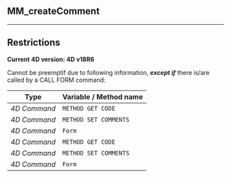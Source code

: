 ﻿## MM_createComment---## Restrictions**Current 4D version: 4D v18R6**Cannot be preemptif due to following information, ***except if*** there is/are called by a CALL FORM command:|Type|Variable / Method name||------|------||*4D Command*|`METHOD GET CODE`||*4D Command*|`METHOD SET COMMENTS`||*4D Command*|`Form`||*4D Command*|`METHOD GET CODE`||*4D Command*|`METHOD SET COMMENTS`||*4D Command*|`Form`|
